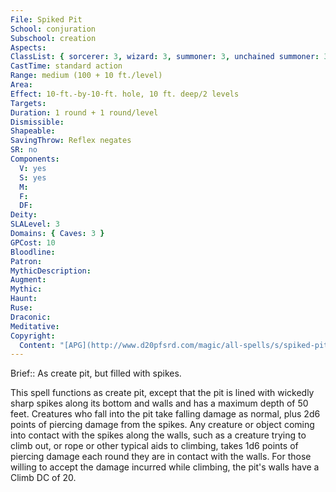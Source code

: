 ```yaml
---
File: Spiked Pit
School: conjuration
Subschool: creation
Aspects: 
ClassList: { sorcerer: 3, wizard: 3, summoner: 3, unchained summoner: 3 }
CastTime: standard action
Range: medium (100 + 10 ft./level)
Area: 
Effect: 10-ft.-by-10-ft. hole, 10 ft. deep/2 levels
Targets: 
Duration: 1 round + 1 round/level
Dismissible: 
Shapeable: 
SavingThrow: Reflex negates
SR: no
Components:
  V: yes
  S: yes
  M: 
  F: 
  DF: 
Deity: 
SLALevel: 3
Domains: { Caves: 3 }
GPCost: 10
Bloodline: 
Patron: 
MythicDescription: 
Augment: 
Mythic: 
Haunt: 
Ruse: 
Draconic: 
Meditative: 
Copyright:
  Content: "[APG](http://www.d20pfsrd.com/magic/all-spells/s/spiked-pit)"
---
```

Brief:: As create pit, but filled with spikes.

This spell functions as create pit, except that the pit is lined with wickedly sharp spikes along its bottom and walls and has a maximum depth of 50 feet. Creatures who fall into the pit take falling damage as normal, plus 2d6 points of piercing damage from the spikes. Any creature or object coming into contact with the spikes along the walls, such as a creature trying to climb out, or rope or other typical aids to climbing, takes 1d6 points of piercing damage each round they are in contact with the walls. For those willing to accept the damage incurred while climbing, the pit's walls have a Climb DC of 20.
